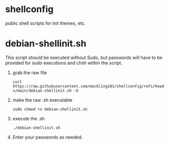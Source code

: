 # shellconfig
public shell scripts for init themes, etc.


# debian-shellinit.sh

This script should be executed without Sudo, but passwords will have to be provided for sudo executions and chsh within the script.

1. grab the raw file

    `curl https://raw.githubusercontent.com/mackling101/shellconfig/refs/heads/main/debian-shellinit.sh -O`

1. make the raw .sh executable

    `sudo chmod +x debian-shellinit.sh`

1. execute the .sh

    `./debian-shellinit.sh`

1. Enter your passwords as needed.
